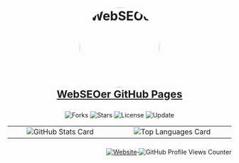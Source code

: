 <!-- --------------------------------------------------- GitHub Readme ----------------------------------------------------- -->

<h1 align="center">
    <a href="https://webseoer.github.io/" target="_blank">
        <img src="https://github.com/webseoer.png" alt="WebSEOer" width="180" height="180" align="middle" style="border-radius:50%;"><br>
        <small>WebSEOer GitHub Pages</small>
    </a>
</h1>

<p align="center">
    <img src="https://img.shields.io/github/forks/webseoer/webseoer?color=blue&logo=GitHub&style=for-the-badge" alt="Forks" align="middle">
    <img src="https://img.shields.io/github/stars/webseoer/webseoer?color=yellow&logo=GitHub&style=for-the-badge" alt="Stars" align="middle">
    <img src="https://img.shields.io/github/license/webseoer/webseoer?color=green&logo=GitHub&style=for-the-badge" alt="License" align="middle">
    <img src="https://img.shields.io/github/last-commit/webseoer/webseoer?color=success&label=Update&logo=GitHub&style=for-the-badge" alt="Update" align="middle">
</p>

<table style="display:table;width:100%;max-width:100%;">
    <tr>
        <td align="center">
            <img src="https://github-readme-stats.vercel.app/api/?username=webseoer&locale=cn&show_icons=true&hide_border=true" alt="GitHub Stats Card" align="middle">
        </td>
        <td align="center">
            <img src="https://github-readme-stats.vercel.app/api/top-langs/?username=webseoer&layout=compact&langs_count=8&hide_border=true&custom_title=WebSEOer%20%E7%9A%84%20GitHub%20%E7%83%AD%E9%97%A8%E8%AF%AD%E8%A8%80" alt="Top Languages Card" align="middle">
        </td>
    </tr>
</table>

<P align="right">
    <a href="https://blog.webseoer.com/" target="_blank">
        <img src="https://img.shields.io/badge/Website-WebSEOer.COM-orange?logo=Sogou&logoColor=white&style=for-the-badge" alt="Website" align="middle">
    </a>
    <img src="https://komarev.com/ghpvc/?username=webseoer&color=yellow&style=for-the-badge" alt="GitHub Profile Views Counter" align="middle">
</P>

<!-- --------------------------------------------------- GitHub Readme ----------------------------------------------------- -->
